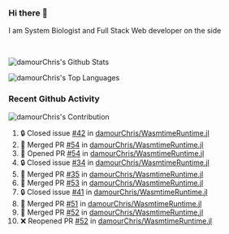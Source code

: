 ### Hi there 👋
I am System Biologist and Full Stack Web developer on the side



<br/>
  


<!-- GitHub Readme Github Stats - https://github.com/anuraghazra/github-readme-stats -->
![damourChris's Github Stats ](https://github-readme-stats.vercel.app/api?username=damourChris&show_icons=true&theme=transparent)

![damourChris's Top Languages](https://github-readme-stats.vercel.app/api/top-langs/?username=damourChris&layout=pie&theme=transparent)
<br/>


<h3> Recent Github Activity </h3>

<!-- Github Contribution Stats  - https://github.com/ashutosh00710/github-readme-activity-graph -->
![damourChris's Contribution](https://github-readme-activity-graph.vercel.app/graph/?username=damourChris&bg_color=1F222E&color=F8D866&line=F85D7F&point=FFFFFF&hide_border=true)
<!-- https://github.com/jamesgeorge007/github-activity-readme -->

<!--START_SECTION:activity-->
1. 🔒 Closed issue [#42](https://github.com/damourChris/WasmtimeRuntime.jl/issues/42) in [damourChris/WasmtimeRuntime.jl](https://github.com/damourChris/WasmtimeRuntime.jl)
2. 🎉 Merged PR [#54](https://github.com/damourChris/WasmtimeRuntime.jl/pull/54) in [damourChris/WasmtimeRuntime.jl](https://github.com/damourChris/WasmtimeRuntime.jl)
3. 💪 Opened PR [#54](https://github.com/damourChris/WasmtimeRuntime.jl/pull/54) in [damourChris/WasmtimeRuntime.jl](https://github.com/damourChris/WasmtimeRuntime.jl)
4. 🔒 Closed issue [#34](https://github.com/damourChris/WasmtimeRuntime.jl/issues/34) in [damourChris/WasmtimeRuntime.jl](https://github.com/damourChris/WasmtimeRuntime.jl)
5. 🎉 Merged PR [#35](https://github.com/damourChris/WasmtimeRuntime.jl/pull/35) in [damourChris/WasmtimeRuntime.jl](https://github.com/damourChris/WasmtimeRuntime.jl)
6. 🎉 Merged PR [#53](https://github.com/damourChris/WasmtimeRuntime.jl/pull/53) in [damourChris/WasmtimeRuntime.jl](https://github.com/damourChris/WasmtimeRuntime.jl)
7. 🔒 Closed issue [#41](https://github.com/damourChris/WasmtimeRuntime.jl/issues/41) in [damourChris/WasmtimeRuntime.jl](https://github.com/damourChris/WasmtimeRuntime.jl)
8. 🎉 Merged PR [#51](https://github.com/damourChris/WasmtimeRuntime.jl/pull/51) in [damourChris/WasmtimeRuntime.jl](https://github.com/damourChris/WasmtimeRuntime.jl)
9. 🎉 Merged PR [#52](https://github.com/damourChris/WasmtimeRuntime.jl/pull/52) in [damourChris/WasmtimeRuntime.jl](https://github.com/damourChris/WasmtimeRuntime.jl)
10. ❌ Reopened PR [#52](https://github.com/damourChris/WasmtimeRuntime.jl/pull/52) in [damourChris/WasmtimeRuntime.jl](https://github.com/damourChris/WasmtimeRuntime.jl)
<!--END_SECTION:activity-->


